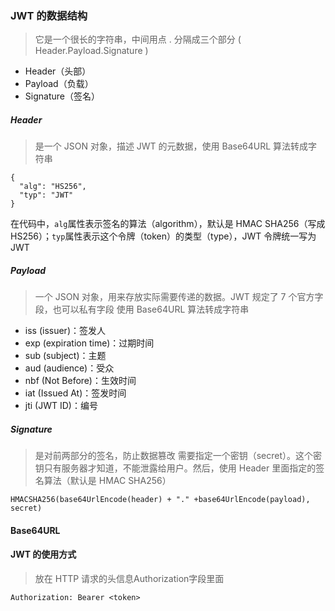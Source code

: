 ### JWT 的数据结构

> 它是一个很长的字符串，中间用点 . 分隔成三个部分 ( Header.Payload.Signature )

- Header（头部）
- Payload（负载）
- Signature（签名）

##### Header

> 是一个 JSON 对象，描述 JWT 的元数据，使用 Base64URL 算法转成字符串

```
{
  "alg": "HS256",
  "typ": "JWT"
}
```

在代码中，`alg`属性表示签名的算法（algorithm），默认是 HMAC SHA256（写成 HS256）；`typ`属性表示这个令牌（token）的类型（type），JWT 令牌统一写为JWT

##### Payload

> 一个 JSON 对象，用来存放实际需要传递的数据。JWT 规定了 7 个官方字段，也可以私有字段
> 使用 Base64URL 算法转成字符串

- iss (issuer)：签发人
- exp (expiration time)：过期时间
- sub (subject)：主题
- aud (audience)：受众
- nbf (Not Before)：生效时间
- iat (Issued At)：签发时间
- jti (JWT ID)：编号

##### Signature

> 是对前两部分的签名，防止数据篡改
> 需要指定一个密钥（secret）。这个密钥只有服务器才知道，不能泄露给用户。然后，使用 Header 里面指定的签名算法（默认是 HMAC SHA256）

```
HMACSHA256(base64UrlEncode(header) + "." +base64UrlEncode(payload), secret)
```

#### Base64URL

#### JWT 的使用方式

> 放在 HTTP 请求的头信息Authorization字段里面

```
Authorization: Bearer <token>
```
